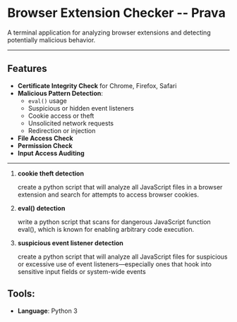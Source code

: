 # Browser Extension Checker -- Prava

A terminal application for analyzing browser extensions and detecting potentially malicious behavior.

---

## Features

- **Certificate Integrity Check** for Chrome, Firefox, Safari
- **Malicious Pattern Detection**:
  - `eval()` usage
  - Suspicious or hidden event listeners
  - Cookie access or theft
  - Unsolicited network requests
  - Redirection or injection
- **File Access Check**
- **Permission Check**
- **Input Access Auditing**

---
1. **cookie theft detection**

    create a python script that will analyze all JavaScript files in a browser extension and search for attempts to access browser cookies.

2. **eval() detection**

    write a python script that scans for dangerous JavaScript function eval(), which is known for enabling arbitrary code execution.

3. **suspicious event listener detection**

    create a python script that will analyze all JavaScript files for suspicious or excessive use of event listeners—especially ones that hook into sensitive input fields or system-wide events




## **Tools**:

- **Language**: Python 3
